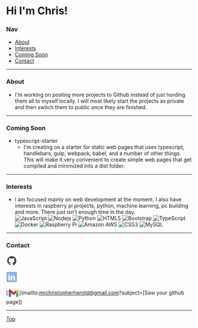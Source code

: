 # Hi I'm Chris!
### Nav
* [About](#about)
* [Interests](#interests)
* [Coming Soon](#coming-soon)
* [Contact](#contact)

***

### About
* I'm working on posting more projects to Github instead of just hording them all to myself locally. I will most likely start the projects as private and then switch them to public once they are finished.

*** 

### Coming Soon
* typescript-starter
  * I'm creating on a starter for static web pages that uses typescript, handlebars, gulp, webpack, babel, and a number of other things. This will make it very convenient to create simple web pages that get compiled and minimized into a dist folder.

***

### Interests
* I am focused mainly on web development at the moment. I also have interests in raspberry pi projects, python, machine learning, pc building and more. There just isn't enough time in the day.<br>
![JavaScript](https://img.shields.io/badge/-JavaScript-black?style=flat-square&logo=javascript)
![Nodejs](https://img.shields.io/badge/-Nodejs-black?style=flat-square&logo=Node.js)
![Python](https://img.shields.io/badge/-Python-black?style=flat-square&logo=Python)
![HTML5](https://img.shields.io/badge/-HTML5-E34F26?style=flat-square&logo=html5&logoColor=white)
![Bootstrap](https://img.shields.io/badge/-Bootstrap-563D7C?style=flat-square&logo=bootstrap)
![TypeScript](https://img.shields.io/badge/-TypeScript-007ACC?style=flat-square&logo=typescript)
![Docker](https://img.shields.io/badge/-Docker-black?style=flat-square&logo=docker)
![Raspberry Pi](https://img.shields.io/badge/-Raspberry%20Pi-C51A4A?style=flat-square&logo=Raspberry-Pi)
![Amazon AWS](https://img.shields.io/badge/Amazon%20AWS-232F3E?style=flat-square&logo=amazon-aws)
![CSS3](https://img.shields.io/badge/-CSS3-1572B6?style=flat-square&logo=css3)
![MySQL](https://img.shields.io/badge/-MySQL-black?style=flat-square&logo=mysql)


***

### Contact
[<img src="https://raw.githubusercontent.com/cjherold/cjherold/3051bc35f78e6ab0b7da4fe2ef9458a8e94dd5ef/assets/github30.svg" height="30px" align="center" alt="Github" title="Check out my github"/>](https://github.com/cjherold/)

[<img src="https://raw.githubusercontent.com/cjherold/cjherold/f56f95f509677dc83647b49e5f8ef0b54529cfda/assets/linkedin30.svg" height="30px" align="center" alt="LinkedIn" title="Contact me via LinkedIn"/>](https://www.linkedin.com/in/cjherold/)

[<img src="https://raw.githubusercontent.com/cjherold/cjherold/3051bc35f78e6ab0b7da4fe2ef9458a8e94dd5ef/assets/gmail30.svg" height="30px" align="center" alt="Gmail" title="Contact me via gmail"/>](mailto:mrchristopherherold@gmail.com?subject=[Saw your github page])

***

[Top](#nav)
